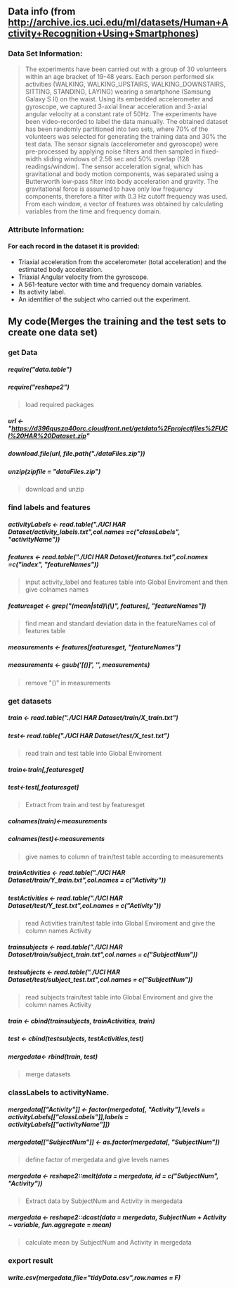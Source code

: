 ## Data info (from http://archive.ics.uci.edu/ml/datasets/Human+Activity+Recognition+Using+Smartphones)
### Data Set Information:

>The experiments have been carried out with a group of 30 volunteers within an age bracket of 19-48 years. Each person performed six activities (WALKING, WALKING_UPSTAIRS, WALKING_DOWNSTAIRS, SITTING, STANDING, LAYING) wearing a smartphone (Samsung Galaxy S II) on the waist. Using its embedded accelerometer and gyroscope, we captured 3-axial linear acceleration and 3-axial angular velocity at a constant rate of 50Hz. The experiments have been video-recorded to label the data manually. The obtained dataset has been randomly partitioned into two sets, where 70% of the volunteers was selected for generating the training data and 30% the test data. The sensor signals (accelerometer and gyroscope) were pre-processed by applying noise filters and then sampled in fixed-width sliding windows of 2.56 sec and 50% overlap (128 readings/window). The sensor acceleration signal, which has gravitational and body motion components, was separated using a Butterworth low-pass filter into body acceleration and gravity. The gravitational force is assumed to have only low frequency components, therefore a filter with 0.3 Hz cutoff frequency was used. From each window, a vector of features was obtained by calculating variables from the time and frequency domain.


### Attribute Information:

#### For each record in the dataset it is provided: 
- Triaxial acceleration from the accelerometer (total acceleration) and the estimated body acceleration. 
- Triaxial Angular velocity from the gyroscope. 
- A 561-feature vector with time and frequency domain variables. 
- Its activity label. 
- An identifier of the subject who carried out the experiment.



## My code(Merges the training and the test sets to create one data set)
### get Data
##### require("data.table") 
##### require("reshape2")
> load required packages
##### url <- "https://d396qusza40orc.cloudfront.net/getdata%2Fprojectfiles%2FUCI%20HAR%20Dataset.zip"
##### download.file(url, file.path("./dataFiles.zip"))
##### unzip(zipfile = "dataFiles.zip")
> download and unzip

### find labels and features
##### activityLabels <- read.table("./UCI HAR Dataset/activity_labels.txt",col.names  =c("classLabels", "activityName"))
##### features <- read.table("./UCI HAR Dataset/features.txt",col.names  =c("index", "featureNames"))
> input activity_label and features table into Global Enviroment and then give colnames names
##### featuresget <- grep("(mean|std)\\(\\)", features[, "featureNames"])
> find mean and standard deviation data in the featureNames col of features table
##### measurements <- features[featuresget, "featureNames"]
##### measurements <- gsub('[()]', '', measurements)
> remove "()" in measurements

### get datasets

##### train <- read.table("./UCI HAR Dataset/train/X_train.txt")
##### test<- read.table("./UCI HAR Dataset/test/X_test.txt")
> read train and test table into Global Enviroment
##### train<-train[,featuresget]
##### test<-test[,featuresget]
> Extract from train and test by featuresget 
##### colnames(train)<-measurements
##### colnames(test)<-measurements
> give names to column of train/test table according to measurements
##### trainActivities <- read.table("./UCI HAR Dataset/train/Y_train.txt",col.names = c("Activity"))
##### testActivities <- read.table("./UCI HAR Dataset/test/Y_test.txt",col.names = c("Activity"))
> read Activities train/test table into Global Enviroment and give the column names Activity
##### trainsubjects <- read.table("./UCI HAR Dataset/train/subject_train.txt",col.names = c("SubjectNum"))
##### testsubjects <- read.table("./UCI HAR Dataset/test/subject_test.txt",col.names = c("SubjectNum"))
> read subjects train/test table into Global Enviroment and give the column names Activity
##### train <- cbind(trainsubjects, trainActivities, train)
##### test <- cbind(testsubjects, testActivities,test)
##### mergedata<- rbind(train, test)
> merge datasets

### classLabels to activityName. 
##### mergedata[["Activity"]] <- factor(mergedata[, "Activity"],levels = activityLabels[["classLabels"]],labels = activityLabels[["activityName"]])
##### mergedata[["SubjectNum"]] <- as.factor(mergedata[, "SubjectNum"])
> define factor of mergedata and give levels names
##### mergedata <- reshape2::melt(data = mergedata, id = c("SubjectNum", "Activity"))
>  Extract data by SubjectNum and Activity in mergedata
##### mergedata <- reshape2::dcast(data = mergedata, SubjectNum + Activity ~ variable, fun.aggregate = mean)
>  calculate mean by SubjectNum and Activity in mergedata
### export result
##### write.csv(mergedata,file="tidyData.csv",row.names = F)
